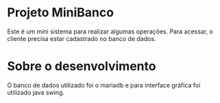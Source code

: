 # Projeto MiniBanco
Este é um mini sistema para realizar algumas operações. Para acessar, o cliente precisa estar cadastrado no banco de dados.

# Sobre o desenvolvimento
O banco de dados utilizado foi o mariadb e para interface gráfica foi utilizado java swing.
